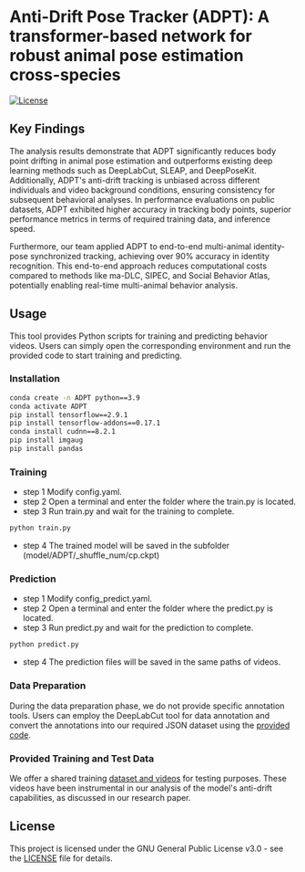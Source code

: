 # Anti-Drift Pose Tracker (ADPT): A transformer-based network for robust animal pose estimation cross-species

[![License](https://img.shields.io/badge/License-GPLv3-blue.svg)](LICENSE)

## Key Findings

The analysis results demonstrate that ADPT significantly reduces body point drifting in animal pose estimation and outperforms existing deep learning methods such as DeepLabCut, SLEAP, and DeepPoseKit. Additionally, ADPT's anti-drift tracking is unbiased across different individuals and video background conditions, ensuring consistency for subsequent behavioral analyses. In performance evaluations on public datasets, ADPT exhibited higher accuracy in tracking body points, superior performance metrics in terms of required training data, and inference speed.

Furthermore, our team applied ADPT to end-to-end multi-animal identity-pose synchronized tracking, achieving over 90% accuracy in identity recognition. This end-to-end approach reduces computational costs compared to methods like ma-DLC, SIPEC, and Social Behavior Atlas, potentially enabling real-time multi-animal behavior analysis.

## Usage

This tool provides Python scripts for training and predicting behavior videos. Users can simply open the corresponding environment and run the provided code to start training and predicting.
  
### Installation
```bash
conda create -n ADPT python==3.9
conda activate ADPT
pip install tensorflow==2.9.1
pip install tensorflow-addons==0.17.1
conda install cudnn==8.2.1
pip install imgaug
pip install pandas
```

### Training
- step 1 Modify config.yaml.
- step 2 Open a terminal and enter the folder where the train.py is located.
- step 3 Run train.py and wait for the training to complete.
```bash
python train.py
```
- step 4 The trained model will be saved in the subfolder (model/ADPT/_shuffle_num/cp.ckpt)

### Prediction
- step 1 Modify config_predict.yaml.
- step 2 Open a terminal and enter the folder where the predict.py is located.
- step 3 Run predict.py and wait for the prediction to complete.
```bash
python predict.py
```
- step 4 The prediction files will be saved in the same paths of videos.

### Data Preparation

During the data preparation phase, we do not provide specific annotation tools. Users can employ the DeepLabCut tool for data annotation and convert the annotations into our required JSON dataset using the [provided code](data/dlc2adpt.py).

### Provided Training and Test Data

We offer a shared training [dataset and videos](data/link.md) for testing purposes. These videos have been instrumental in our analysis of the model's anti-drift capabilities, as discussed in our research paper.

## License

This project is licensed under the GNU General Public License v3.0 - see the [LICENSE](LICENSE.txt) file for details.
